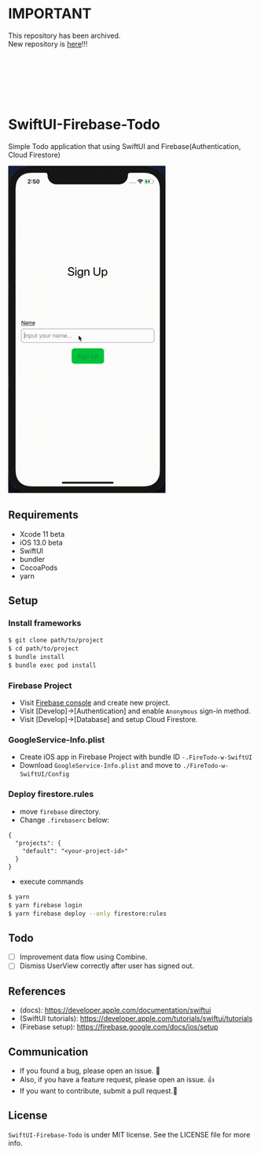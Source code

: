 # IMPORTANT
This repository has been archived.  
New repository is [here](https://github.com/sgr-ksmt/FireTodo)!!!

<br />
<br />
<br />
<br />
<br />

# SwiftUI-Firebase-Todo

Simple Todo application that using SwiftUI and Firebase(Authentication, Cloud Firestore)

![](images/sample.gif)

## Requirements

- Xcode 11 beta
- iOS 13.0 beta
- SwiftUI
- bundler
- CocoaPods
- yarn

## Setup

### Install frameworks

```sh
$ git clone path/to/project
$ cd path/to/project
$ bundle install
$ bundle exec pod install
```

### Firebase Project

- Visit [Firebase console](https://console.firebase.google.com/) and create new project.
- Visit [Develop]->[Authentication] and enable `Anonymous` sign-in method.
- Visit [Develop]->[Database] and setup Cloud Firestore.

### GoogleService-Info.plist

- Create iOS app in Firebase Project with bundle ID `-.FireTodo-w-SwiftUI`
- Download `GoogleService-Info.plist` and move to `./FireTodo-w-SwiftUI/Config`


### Deploy firestore.rules

- move `firebase` directory.
- Change `.firebaserc` below:

```
{
  "projects": {
    "default": "<your-project-id>"
  }
}
```

- execute commands

```sh
$ yarn
$ yarn firebase login
$ yarn firebase deploy --only firestore:rules
```

## Todo

- [ ] Improvement data flow using Combine.
- [ ] Dismiss UserView correctly after user has signed out.

## References
- (docs): https://developer.apple.com/documentation/swiftui
- (SwiftUI tutorials): https://developer.apple.com/tutorials/swiftui/tutorials
- (Firebase setup): https://firebase.google.com/docs/ios/setup

## Communication

- If you found a bug, please open an issue. 🙇
- Also, if you have a feature request, please open an issue. 👍
- If you want to contribute, submit a pull request.💪

## License

`SwiftUI-Firebase-Todo` is under MIT license. See the LICENSE file for more info.
